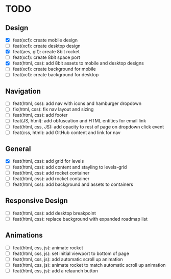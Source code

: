 # TODO

## Design
  - [X] feat(xcf): create mobile design
  - [ ] feat(xcf): create desktop design
  - [X] feat(aes, gif): create 8bit rocket
  - [ ] feat(xcf): create 8bit space port
  - [X] feat(html, css): add 8bit assets to mobile and desktop designs
  - [ ] feat(xcf): create background for mobile
  - [ ] feat(xcf): create background for desktop

## Navigation

- [ ] feat(html, css): add nav with icons and hamburger dropdown
- [ ] fix(html, css): fix nav layout and sizing
- [ ] feat(html, css): add footer
- [ ] feat(JS, html): add obfuscation and HTML entities for email link
- [ ] feat(html, css, JS): add opacity to rest of page on dropdown click event
- [ ] feat(css, html): add GitHub content and link for nav

## General 
  - [X] feat(html, css): add grid for levels
  - [ ] feat(html, css): add content and stayling to levels-grid
  - [ ] feat(html, css): add rocket container
  - [ ] feat(html, css): add rocket container 
  - [ ] feat(html, css): add background and assets to containers

## Responsive Design
  - [ ] feat(html, css): add desktop breakpoint
  - [ ] feat(html, css): replace background with expanded roadmap list

## Animations
  - [ ] feat(html, css, js): animate rocket
  - [ ] feat(html, css, js): set initial viewport to bottom of page
  - [ ] feat(html, css, js): add automatic scroll up animation
  - [ ] feat(html, css, js): animate rocket to match automatic scroll up animation
  - [ ] feat(html, css, js): add a relaunch button